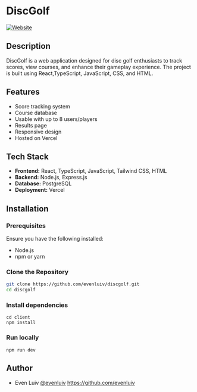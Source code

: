 # DiscGolf

[![Website](https://evenluiv-discgolf.vercel.app/)](https://evenluiv-discgolf.vercel.app/)

## Description
DiscGolf is a web application designed for disc golf enthusiasts to track scores, view courses, and enhance their gameplay experience. The project is built using React,TypeScript, JavaScript, CSS, and HTML.

## Features
- Score tracking system
- Course database
- Usable with up to 8 users/players
- Results page
- Responsive design
- Hosted on Vercel

## Tech Stack
- **Frontend:** React, TypeScript, JavaScript, Tailwind CSS, HTML
- **Backend:** Node.js, Express.js
- **Database:** PostgreSQL
- **Deployment:** Vercel

## Installation

### Prerequisites
Ensure you have the following installed:
- Node.js
- npm or yarn

### Clone the Repository
```sh
git clone https://github.com/evenluiv/discgolf.git
cd discgolf
```

### Install dependencies
```
cd client
npm install
```

### Run locally
```
npm run dev
```

## Author

- Even Luiv [@evenluiv](https://github.com/evenluiv) https://github.com/evenluiv